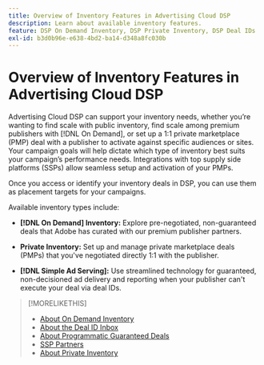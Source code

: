 ```yaml
---
title: Overview of Inventory Features in Advertising Cloud DSP
description: Learn about available inventory features.
feature: DSP On Demand Inventory, DSP Private Inventory, DSP Deal IDs
exl-id: b3d0b96e-e638-4bd2-ba14-d348a8fc030b
---
```

# Overview of Inventory Features in Advertising Cloud DSP

Advertising Cloud DSP can support your inventory needs, whether you’re wanting to find scale with public inventory, find scale among premium publishers with [!DNL On Demand], or set up a 1:1 private marketplace (PMP) deal with a publisher to activate against specific audiences or sites. Your campaign goals will help dictate which type of inventory best suits your campaign’s performance needs. Integrations with top supply side platforms (SSPs) allow seamless setup and activation of your PMPs.

Once you access or identify your inventory deals in DSP, you can use them as placement targets for your campaigns.

Available inventory types include:

* **[!DNL On Demand] Inventory:** Explore pre-negotiated, non-guaranteed deals that Adobe has curated with our premium publisher partners.

* **Private Inventory:** Set up and manage private marketplace deals (PMPs) that you've negotiated directly 1:1 with the publisher. 

* **[!DNL Simple Ad Serving]:** Use streamlined technology for guaranteed, non-decisioned ad delivery and reporting when your publisher can't execute your deal via deal IDs.

>[!MORELIKETHIS]
>
>* [About On Demand Inventory](on-demand-inventory-about.md)
>* [About the Deal ID Inbox](deal-id-inbox-about.md)
>* [About Programmatic Guaranteed Deals](programmatic-guaranteed-about.md)
>* [SSP Partners](ssp-partners.md)
>* [About Private Inventory](private-inventory-about.md)

